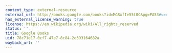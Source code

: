 ```yaml
---
content_type: external-resource
external_url: http://books.google.com/books?id=MG8xfIe55t0C&pg=PA53#v=onepage
has_external_license_warning: true
license: https://en.wikipedia.org/wiki/All_rights_reserved
status: ''
title: Google Books
uid: 78c71e17-0cf7-47e7-8c84-2e393164682a
wayback_url: ''
---
```

